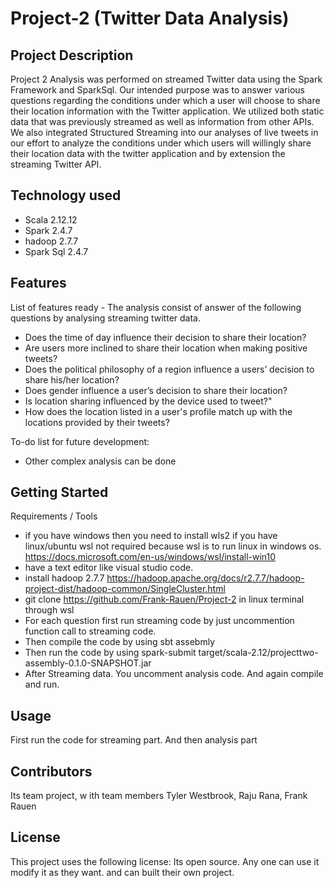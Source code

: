 # Project-2 (Twitter Data Analysis)

## Project Description
Project 2 Analysis was performed on streamed Twitter data using the Spark Framework and SparkSql. Our intended purpose was to answer various questions regarding the conditions under which a user will choose to share their location information with the Twitter application. We utilized both static data that was previously streamed as well as information from other APIs. We also integrated Structured Streaming into our analyses of live tweets in our effort to analyze the conditions under which users will willingly share their location data with the twitter application and by extension the streaming Twitter API.

## Technology used
- Scala 2.12.12
- Spark 2.4.7
- hadoop 2.7.7
- Spark Sql 2.4.7

## Features
List of features ready - The analysis consist of answer of the following questions by analysing streaming twitter data.
- Does the time of day influence their decision to share their location?
- Are users more inclined to share their location when making positive tweets?
- Does the political philosophy of a region influence a users’ decision to share his/her location?
- Does gender influence a user’s decision to share their location?
- Is location sharing influenced by the device used to tweet?"
- How does the location listed in a user's profile match up with the locations provided by their tweets?

To-do list for future development:
- Other complex analysis can be done 
## Getting Started
Requirements / Tools
 - if you have windows then you need to install wls2 if you have linux/ubuntu wsl not required because wsl is to run linux in windows os. https://docs.microsoft.com/en-us/windows/wsl/install-win10
 - have a text editor like visual studio code.
 - install hadoop 2.7.7 https://hadoop.apache.org/docs/r2.7.7/hadoop-project-dist/hadoop-common/SingleCluster.html
 - git clone https://github.com/Frank-Rauen/Project-2 in linux terminal through wsl
 - For each question first run streaming code by just uncommention function call to streaming code.
 - Then compile the code by using sbt assebmly
 - Then run the code by using spark-submit target/scala-2.12/projecttwo-assembly-0.1.0-SNAPSHOT.jar 
 - After Streaming data. You uncomment analysis code. And again compile and run. 

## Usage
First run the code for streaming part. And then analysis part

## Contributors
Its team project, w ith team members Tyler Westbrook, Raju Rana, Frank Rauen

## License
This project uses the following license: Its open source. Any one can use it modify it as they want. and can built their own project.
